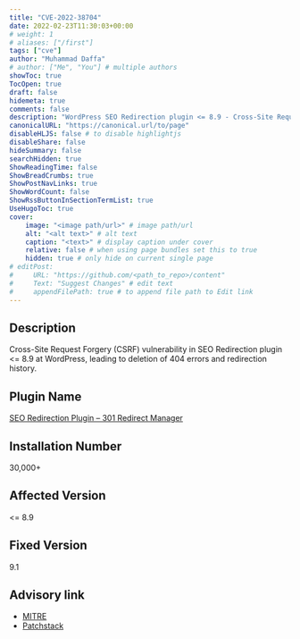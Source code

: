 ```yaml
---
title: "CVE-2022-38704"
date: 2022-02-23T11:30:03+00:00
# weight: 1
# aliases: ["/first"]
tags: ["cve"]
author: "Muhammad Daffa"
# author: ["Me", "You"] # multiple authors
showToc: true
TocOpen: true
draft: false
hidemeta: true
comments: false
description: "WordPress SEO Redirection plugin <= 8.9 - Cross-Site Request Forgery"
canonicalURL: "https://canonical.url/to/page"
disableHLJS: false # to disable highlightjs
disableShare: false
hideSummary: false
searchHidden: true
ShowReadingTime: false
ShowBreadCrumbs: true
ShowPostNavLinks: true
ShowWordCount: false
ShowRssButtonInSectionTermList: true
UseHugoToc: true
cover:
    image: "<image path/url>" # image path/url
    alt: "<alt text>" # alt text
    caption: "<text>" # display caption under cover
    relative: false # when using page bundles set this to true
    hidden: true # only hide on current single page
# editPost:
#     URL: "https://github.com/<path_to_repo>/content"
#     Text: "Suggest Changes" # edit text
#     appendFilePath: true # to append file path to Edit link
---
```

## Description
Cross-Site Request Forgery (CSRF) vulnerability in SEO Redirection plugin <= 8.9 at WordPress, leading to deletion of 404 errors and redirection history.

## Plugin Name
[SEO Redirection Plugin – 301 Redirect Manager](https://wordpress.org/plugins/seo-redirection)

## Installation Number
30,000+

## Affected Version
<= 8.9

## Fixed Version
9.1

## Advisory link
  * [MITRE](https://cve.mitre.org/cgi-bin/cvename.cgi?name=CVE-2022-38704)
  * [Patchstack](https://patchstack.com/database/vulnerability/seo-redirection/wordpress-seo-redirection-plugin-8-9-cross-site-request-forgery-csrf-vulnerability)

